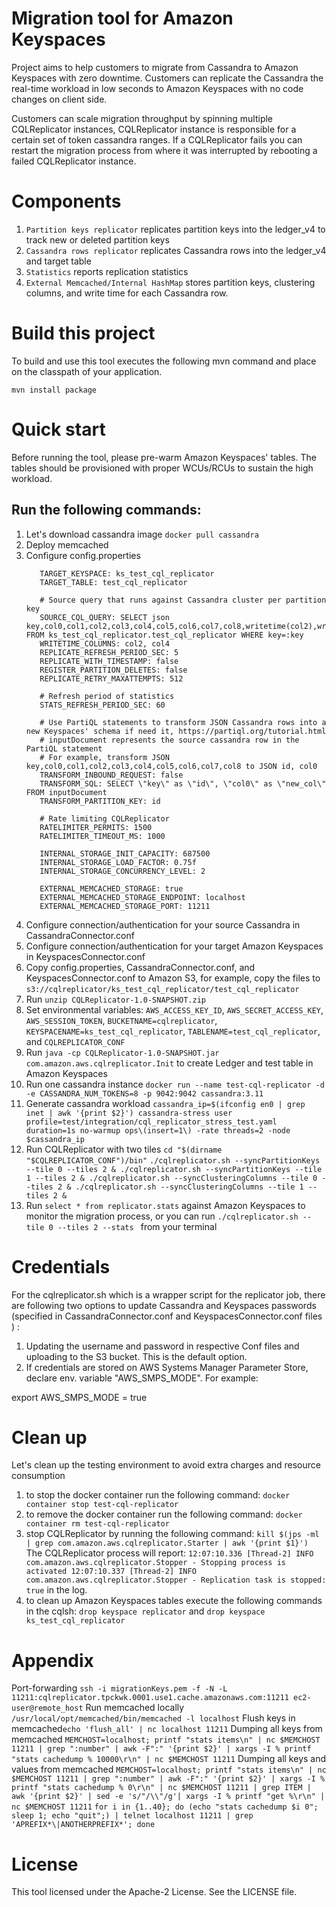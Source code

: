 # Migration tool for Amazon Keyspaces
Project aims to help customers to migrate from Cassandra to Amazon Keyspaces with zero downtime. 
Customers can replicate the Cassandra the real-time workload in low seconds to Amazon Keyspaces with no code changes on client side.
    
Customers can scale migration throughput by spinning multiple CQLReplicator instances, CQLReplicator instance is 
responsible for a certain set of token cassandra ranges. If a CQLReplicator fails you can restart the migration process from where
it was interrupted by rebooting a failed CQLReplicator instance.

# Components
1. `Partition keys replicator` replicates partition keys into the ledger_v4 to track new or deleted partition keys
2. `Cassandra rows replicator` replicates Cassandra rows into the ledger_v4 and target table
3. `Statistics` reports replication statistics 
4. `External Memcached/Internal HashMap` stores partition keys, clustering columns, and write time for each Cassandra row.   
 
# Build this project
To build and use this tool executes the following mvn command and place on the classpath of your application. 
```
mvn install package
```

# Quick start
Before running the tool, please pre-warm Amazon Keyspaces' tables. 
The tables should be provisioned with proper WCUs/RCUs to sustain the high workload.

## Run the following commands: 

1. Let's download cassandra image ```docker pull cassandra```
2. Deploy memcached
3. Configure config.properties
    ```# Target keyspace and table in Amazon Keyspaces
       TARGET_KEYSPACE: ks_test_cql_replicator
       TARGET_TABLE: test_cql_replicator
       
       # Source query that runs against Cassandra cluster per partition key
       SOURCE_CQL_QUERY: SELECT json key,col0,col1,col2,col3,col4,col5,col6,col7,col8,writetime(col2),writetime(col4) FROM ks_test_cql_replicator.test_cql_replicator WHERE key=:key
       WRITETIME_COLUMNS: col2, col4
       REPLICATE_REFRESH_PERIOD_SEC: 5
       REPLICATE_WITH_TIMESTAMP: false
       REGISTER_PARTITION_DELETES: false
       REPLICATE_RETRY_MAXATTEMPTS: 512
       
       # Refresh period of statistics
       STATS_REFRESH_PERIOD_SEC: 60
       
       # Use PartiQL statements to transform JSON Cassandra rows into a new Keyspaces' schema if need it, https://partiql.org/tutorial.html
       # inputDocument represents the source cassandra row in the PartiQL statement
       # For example, transform JSON key,col0,col1,col2,col3,col4,col5,col6,col7,col8 to JSON id, col0
       TRANSFORM_INBOUND_REQUEST: false
       TRANSFORM_SQL: SELECT \"key\" as \"id\", \"col0\" as \"new_col\" FROM inputDocument
       TRANSFORM_PARTITION_KEY: id
       
       # Rate limiting CQLReplicator
       RATELIMITER_PERMITS: 1500
       RATELIMITER_TIMEOUT_MS: 1000
       
       INTERNAL_STORAGE_INIT_CAPACITY: 687500
       INTERNAL_STORAGE_LOAD_FACTOR: 0.75f
       INTERNAL_STORAGE_CONCURRENCY_LEVEL: 2
       
       EXTERNAL_MEMCACHED_STORAGE: true
       EXTERNAL_MEMCACHED_STORAGE_ENDPOINT: localhost
       EXTERNAL_MEMCACHED_STORAGE_PORT: 11211
4. Configure connection/authentication for your source Cassandra in CassandraConnector.conf
5. Configure connection/authentication for your target Amazon Keyspaces in KeyspacesConnector.conf
6. Copy config.properties, CassandraConnector.conf, and KeyspacesConnector.conf to Amazon S3, for example, 
   copy the files to ```s3://cqlreplicator/ks_test_cql_replicator/test_cql_replicator```
7. Run ```unzip CQLReplicator-1.0-SNAPSHOT.zip```
8. Set environmental variables: `AWS_ACCESS_KEY_ID`, `AWS_SECRET_ACCESS_KEY`, `AWS_SESSION_TOKEN`, `BUCKETNAME=cqlreplicator`, `KEYSPACENAME=ks_test_cql_replicator`, `TABLENAME=test_cql_replicator`, and `CQLREPLICATOR_CONF`
9. Run ```java -cp CQLReplicator-1.0-SNAPSHOT.jar com.amazon.aws.cqlreplicator.Init``` to create Ledger and test table in Amazon Keyspaces
10. Run one cassandra instance
   ```docker run --name test-cql-replicator -d -e CASSANDRA_NUM_TOKENS=8 -p 9042:9042 cassandra:3.11```
11. Generate cassandra workload
   `cassandra_ip=$(ifconfig en0 | grep inet | awk '{print $2}')
    cassandra-stress user profile=test/integration/cql_replicator_stress_test.yaml duration=1s no-warmup ops\(insert=1\) -rate threads=2 -node $cassandra_ip`
12. Run CQLReplicator with two tiles
   ```cd "$(dirname "$CQLREPLICATOR_CONF")/bin"```
   ```./cqlreplicator.sh --syncPartitionKeys --tile 0 --tiles 2 & ./cqlreplicator.sh --syncPartitionKeys --tile 1 --tiles 2 & ./cqlreplicator.sh --syncClusteringColumns --tile 0 --tiles 2 & ./cqlreplicator.sh --syncClusteringColumns --tile 1 --tiles 2 &```
12. Run ```select * from replicator.stats``` against Amazon Keyspaces to monitor the migration process, or you can run ```./cqlreplicator.sh --tile 0 --tiles 2 --stats ``` from your terminal

# Credentials
For the cqlreplicator.sh which is a wrapper script for the replicator job, there are following two options to update Cassandra and Keyspaces passwords (specified in CassandraConnector.conf and KeyspacesConnector.conf files ) :

1. Updating the username and password in respective Conf files and uploading to the S3 bucket. This is the default option.
2. If credentials are stored on AWS Systems Manager Parameter Store, declare env. variable "AWS_SMPS_MODE". For example: 

export AWS_SMPS_MODE = true 

# Clean up
Let's clean up the testing environment to avoid extra charges and resource consumption
1. to stop the docker container run the following command: 
    ```docker container stop test-cql-replicator```
2. to remove the docker container run the following command: 
    ```docker container rm test-cql-replicator```
3. stop CQLReplicator by running the following command: 
    ```kill $(jps -ml | grep com.amazon.aws.cqlreplicator.Starter | awk '{print $1}')```
    The CQLReplicator process will report:
     `12:07:10.336 [Thread-2] INFO  com.amazon.aws.cqlreplicator.Stopper - Stopping process is activated
      12:07:10.337 [Thread-2] INFO  com.amazon.aws.cqlreplicator.Stopper - Replication task is stopped: true` in the log.
4. to clean up Amazon Keyspaces tables execute the following commands in the cqlsh: 
    ```drop keyspace replicator``` and ```drop keyspace ks_test_cql_replicator```

# Appendix
Port-forwarding ```ssh -i migrationKeys.pem -f -N -L 11211:cqlreplicator.tpckwk.0001.use1.cache.amazonaws.com:11211 ec2-user@remote_host```
Run memcached locally ```/usr/local/opt/memcached/bin/memcached -l localhost```
Flush keys in memcached```echo 'flush_all' | nc localhost 11211```
Dumping all keys from memcached ```MEMCHOST=localhost; printf "stats items\n" | nc $MEMCHOST 11211 | grep ":number" | awk -F":" '{print $2}' | xargs -I % printf "stats cachedump % 10000\r\n" | nc $MEMCHOST 11211```
Dumping all keys and values from memcached ```MEMCHOST=localhost; printf "stats items\n" | nc $MEMCHOST 11211 | grep ":number" | awk -F":" '{print $2}' | xargs -I % printf "stats cachedump % 0\r\n" | nc $MEMCHOST 11211 | grep ITEM | awk '{print $2}' | sed -e 's/"/\\"/g'| xargs -I % printf "get %\r\n" | nc $MEMCHOST 11211```
```for i in {1..40}; do (echo "stats cachedump $i 0"; sleep 1; echo "quit";) | telnet localhost 11211 | grep 'APREFIX*\|ANOTHERPREFIX*'; done```

# License
This tool licensed under the Apache-2 License. See the LICENSE file.
